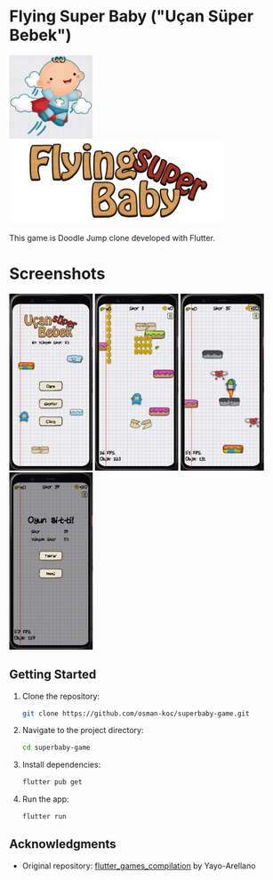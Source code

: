 # Flying Super Baby ("Uçan Süper Bebek")

<img src="assets/images/logo.jpg" height="150" /> <img src="assets/ui/title_en.png" height="150">

This game is Doodle Jump clone developed with Flutter.

# Screenshots

<img src="screenshots/ss_01.jpg" width="150" /> <img src="screenshots/ss_02.jpg" width="150" />  <img src="screenshots/ss_03.jpg" width="150" />  <img src="screenshots/ss_04.jpg" width="150" /> 

## Getting Started

1. Clone the repository:
   ```bash
   git clone https://github.com/osman-koc/superbaby-game.git
   ```
2. Navigate to the project directory:
   ```bash
   cd superbaby-game
   ```
3. Install dependencies:
   ```bash
   flutter pub get
   ```
4. Run the app:
   ```bash
   flutter run
   ```

## Acknowledgments

- Original repository: [flutter_games_compilation](https://github.com/Yayo-Arellano/flutter_games_compilation) by Yayo-Arellano
